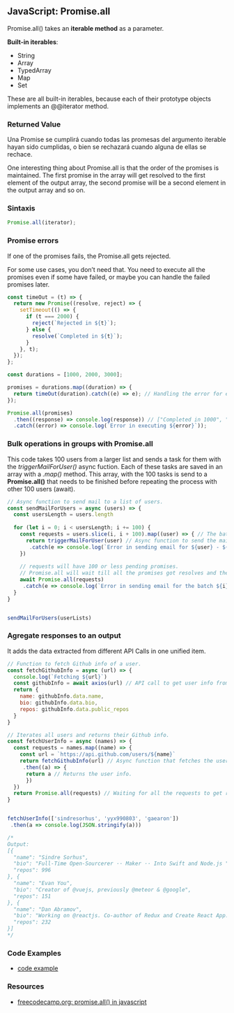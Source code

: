 ## JavaScript: Promise.all

Promise.all() takes an **iterable method** as a parameter.

**Built-in iterables**:

- String
- Array
- TypedArray
- Map
- Set

These are all built-in iterables, because each of their prototype objects implements an @@iterator method.

### Returned Value

Una Promise se cumplirá cuando todas las promesas del argumento iterable hayan sido cumplidas, o bien se rechazará cuando alguna de ellas se rechace.

One interesting thing about Promise.all is that the order of the promises is maintained. The first promise in the array will get resolved to the first element of the output array, the second promise will be a second element in the output array and so on.

### Sintaxis

```js
Promise.all(iterator);
```

### Promise errors

If one of the promises fails, the Promise.all gets rejected.

For some use cases, you don’t need that. You need to execute all the promises even if some have failed, or maybe you can handle the failed promises later.

```js
const timeOut = (t) => {
  return new Promise((resolve, reject) => {
    setTimeout(() => {
      if (t === 2000) {
        reject(`Rejected in ${t}`);
      } else {
        resolve(`Completed in ${t}`);
      }
    }, t);
  });
};

const durations = [1000, 2000, 3000];

promises = durations.map((duration) => {
  return timeOut(duration).catch((e) => e); // Handling the error for each promise.
});

Promise.all(promises)
  .then((response) => console.log(response)) // ["Completed in 1000", "Rejected in 2000", "Completed in 3000"]
  .catch((error) => console.log(`Error in executing ${error}`));
```

### Bulk operations in groups with Promise.all

This code takes 100 users from a larger list and sends a task for them with the _triggerMailForUser()_ async fuction. Each of these tasks are saved in an array with a _.map()_ method.
This array, with the 100 tasks is send to a __Promise.all()__ that needs to be finished before repeating the process with other 100 users (await).

``` js
// Async function to send mail to a list of users.
const sendMailForUsers = async (users) => {
  const usersLength = users.length
  
  for (let i = 0; i < usersLength; i += 100) { 
    const requests = users.slice(i, i + 100).map((user) => { // The batch size is 100. We are processing in a set of 100 users.
      return triggerMailForUser(user) // Async function to send the mail.
       .catch(e => console.log(`Error in sending email for ${user} - ${e}`)) // Catch the error if something goes wrong. So that it won't block the loop.
    })
    
    // requests will have 100 or less pending promises. 
    // Promise.all will wait till all the promises got resolves and then take the next 100.
    await Promise.all(requests)
     .catch(e => console.log(`Error in sending email for the batch ${i} - ${e}`)) // Catch the error.
  }
}


sendMailForUsers(userLists)
```
### Agregate responses to an output

It adds the data extracted from different API Calls in one unified item.

``` js
// Function to fetch Github info of a user.
const fetchGithubInfo = async (url) => {
  console.log(`Fetching ${url}`)
  const githubInfo = await axios(url) // API call to get user info from Github.
  return {
    name: githubInfo.data.name,
    bio: githubInfo.data.bio,
    repos: githubInfo.data.public_repos
  }
}

// Iterates all users and returns their Github info.
const fetchUserInfo = async (names) => {
  const requests = names.map((name) => {
    const url = `https://api.github.com/users/${name}`
    return fetchGithubInfo(url) // Async function that fetches the user info.
     .then((a) => {
      return a // Returns the user info.
      })
  })
  return Promise.all(requests) // Waiting for all the requests to get resolved.
}


fetchUserInfo(['sindresorhus', 'yyx990803', 'gaearon'])
 .then(a => console.log(JSON.stringify(a)))

/*
Output:
[{
  "name": "Sindre Sorhus",
  "bio": "Full-Time Open-Sourcerer ·· Maker ·· Into Swift and Node.js ",
  "repos": 996
}, {
  "name": "Evan You",
  "bio": "Creator of @vuejs, previously @meteor & @google",
  "repos": 151
}, {
  "name": "Dan Abramov",
  "bio": "Working on @reactjs. Co-author of Redux and Create React App. Building tools for humans.",
  "repos": 232
}]
*/
```

### Code Examples

- [code example](/code/promise_all.html)

### Resources
 - [freecodecamp.org: promise.all() in javascript](https://www.freecodecamp.org/news/promise-all-in-javascript-with-example-6c8c5aea3e32/)